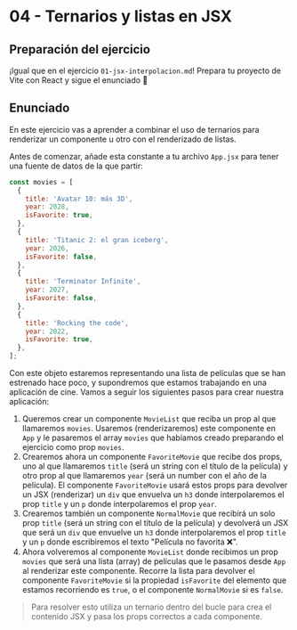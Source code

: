 # 04 - Ternarios y listas en JSX

## Preparación del ejercicio

¡Igual que en el ejercicio `01-jsx-interpolacion.md`! Prepara tu proyecto de Vite con React y sigue el enunciado 🦄

## Enunciado

En este ejercicio vas a aprender a combinar el uso de ternarios para renderizar un componente u otro con el renderizado de listas.

Antes de comenzar, añade esta constante a tu archivo `App.jsx` para tener una fuente de datos de la que partir:

```js
const movies = [
  {
    title: 'Avatar 10: más 3D',
    year: 2028,
    isFavorite: true,
  },
  {
    title: 'Titanic 2: el gran iceberg',
    year: 2026,
    isFavorite: false,
  },
  {
    title: 'Terminator Infinite',
    year: 2027,
    isFavorite: false,
  },
  {
    title: 'Rocking the code',
    year: 2022,
    isFavorite: true,
  },
];
```

Con este objeto estaremos representando una lista de películas que se han estrenado hace poco, y supondremos que estamos trabajando en una aplicación de cine. Vamos a seguir los siguientes pasos para crear nuestra aplicación:

1. Queremos crear un componente `MovieList` que reciba un prop al que llamaremos `movies`. Usaremos (renderizaremos) este componente en `App` y le pasaremos el array `movies` que habíamos creado preparando el ejercicio como prop `movies`.
2. Crearemos ahora un componente `FavoriteMovie` que recibe dos props, uno al que llamaremos `title` (será un string con el título de la película) y otro prop al que llamaremos `year` (será un number con el año de la película). El componente `FavoriteMovie` usará estos props para devolver un JSX (renderizar) un `div` que envuelva un `h3` donde interpolaremos el prop `title` y un `p` donde interpolaremos el prop `year`.
3. Crearemos también un componente `NormalMovie` que recibirá un solo prop `title` (será un string con el título de la película) y devolverá un JSX que será un `div` que envuelve un `h3` donde interpolaremos el prop `title` y un `p` donde escribiremos el texto "Película no favorita ❌".
4. Ahora volveremos al componente `MovieList` donde recibimos un prop `movies` que será una lista (array) de películas que le pasamos desde `App` al renderizar este componente. Recorre la lista para devolver el componente `FavoriteMovie` si la propiedad `isFavorite` del elemento que estamos recorriendo es `true`, o el componente `NormalMovie` si es `false`.

> Para resolver esto utiliza un ternario dentro del bucle para crea el contenido JSX y pasa los props correctos a cada componente.
